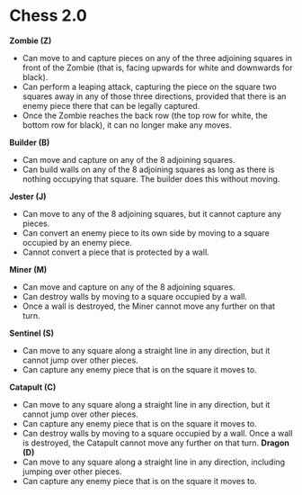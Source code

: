 # Chess 2.0

**Zombie (Z)**
  - Can move to and capture pieces on any of the three adjoining squares in front of the Zombie (that is, facing upwards for white and downwards for black).
  - Can perform a leaping attack, capturing the piece on the square two squares away in any of those three directions, provided that there is an enemy piece there that can be legally captured.
  - Once the Zombie reaches the back row (the top row for white, the bottom row for black), it can no longer make any moves.

**Builder (B)**
  - Can move and capture on any of the 8 adjoining squares.
  - Can build walls on any of the 8 adjoining squares as long as there is nothing occupying that square. The builder does this without moving.

**Jester (J)**
  - Can move to any of the 8 adjoining squares, but it cannot capture any pieces.
  - Can convert an enemy piece to its own side by moving to a square occupied by an enemy piece.
  - Cannot convert a piece that is protected by a wall.

**Miner (M)**
  - Can move and capture on any of the 8 adjoining squares.
  - Can destroy walls by moving to a square occupied by a wall.
  - Once a wall is destroyed, the Miner cannot move any further on that turn.

**Sentinel (S)**
  - Can move to any square along a straight line in any direction, but it cannot jump over other pieces.
  - Can capture any enemy piece that is on the square it moves to.

**Catapult (C)**
  - Can move to any square along a straight line in any direction, but it cannot jump over other pieces.
  - Can capture any enemy piece that is on the square it moves to.
  - Can destroy walls by moving to a square occupied by a wall. Once a wall is destroyed, the Catapult cannot move any further on that turn.
**Dragon (D)**
  - Can move to any square along a straight line in any direction, including jumping over other pieces.
  - Can capture any enemy piece that is on the square it moves to.